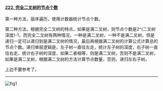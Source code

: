 #### [222. 完全二叉树的节点个数](https://leetcode.cn/problems/count-complete-tree-nodes/)

第一种方法，层序遍历，使用计数器统计节点个数。



第二种方法，根据完全二叉树的特点，如果是满二叉树，则节点个数是2^(二叉树深度)-1，而完全二叉树有两种情况，一种是满二叉树，一种不是满二叉树，但是递归一定可以递归到是满二叉树的情况，最后再根据满二叉树的计算公式计算总的节点个数。递归单层逻辑是，左子树一直往左走，统计左子树的深度，右子树一直往右走，统计右子树的深度，如果二者相等，则是满二叉树，否则不是满二叉树，如果是满二叉树，根据满二叉树的方法计算节点数量，否则，递归左右子树。





上边不要参考了。

---

 ![fig1](https://assets.leetcode-cn.com/solution-static/222/1.png) 